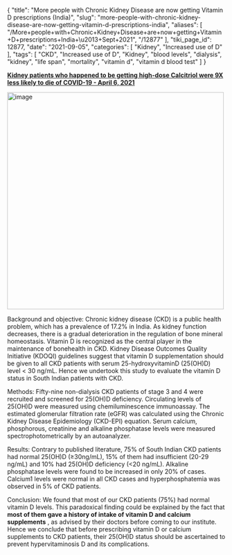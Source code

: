 {
    "title": "More people with Chronic Kidney Disease are now getting Vitamin D prescriptions (India)",
    "slug": "more-people-with-chronic-kidney-disease-are-now-getting-vitamin-d-prescriptions-india",
    "aliases": [
        "/More+people+with+Chronic+Kidney+Disease+are+now+getting+Vitamin+D+prescriptions+India+\u2013+Sept+2021",
        "/12877"
    ],
    "tiki_page_id": 12877,
    "date": "2021-09-05",
    "categories": [
        "Kidney",
        "Increased use of D"
    ],
    "tags": [
        "CKD",
        "Increased use of D",
        "Kidney",
        "blood levels",
        "dialysis",
        "kidney",
        "life span",
        "mortality",
        "vitamin d",
        "vitamin d blood test"
    ]
}


**[Kidney patients who happened to be getting high-dose Calcitriol were 9X less likely to die of COVID-19 - April 6, 2021](/posts/kidney-patients-who-happened-to-be-getting-high-dose-calcitriol-were-9x-less-lik-die-of-covid-19)** 

<img src="https://d378j1rmrlek7x.cloudfront.net/attachments/jpeg/mortality-calcitriol.jpg" alt="image" width="500">

</div>

Background and objective: Chronic kidney disease (CKD) is a public health problem, which has a prevalence of 17.2% in India. As kidney function decreases, there is a gradual deterioration in the regulation of bone mineral homeostasis. Vitamin D is recognized as the central player in the maintenance of bonehealth in CKD. Kidney Disease Outcomes Quality Initiative (KDOQI) guidelines suggest that vitamin D supplementation should be given to all CKD patients with serum 25-hydroxyvitaminD (25(OH)D) level < 30 ng/mL. Hence we undertook this study to evaluate the vitamin D status in South Indian patients with CKD.

Methods: Fifty-nine non-dialysis CKD patients of stage 3 and 4 were recruited and screened for 25(OH)D deficiency. Circulating levels of 25(OH)D were measured using chemiluminescence immunoassay. The estimated glomerular filtration rate (eGFR) was calculated using the Chronic Kidney Disease Epidemiology (CKD-EPI) equation. Serum calcium, phosphorous, creatinine and alkaline phosphatase levels were measured spectrophotometrically by an autoanalyzer.

Results: Contrary to published literature, 75% of South Indian CKD patients had normal 25(OH)D (≥30ng/mL), 15% of them had insufficient (20-29 ng/mL) and 10% had 25(OH)D deficiency (<20 ng/mL). Alkaline phosphatase levels were found to be increased in only 20% of cases. Calcium1 levels were normal in all CKD cases and hyperphosphatemia was observed in 5% of CKD patients.

Conclusion: We found that most of our CKD patients (75%) had normal vitamin D levels. This paradoxical finding could be explained by the fact that  **most of them gave a history of intake of vitamin D and calcium supplements** , as advised by their doctors before coming to our institute. Hence we conclude that before prescribing vitamin D or calcium supplements to CKD patients, their 25(OH)D status should be ascertained to prevent hypervitaminosis D and its complications.

<!-- ~tc~ (alias(Most people with Chronic Kidney Disease are now getting Vitamin D prescriptions (India) – Sept 2021)) ~/tc~ -->